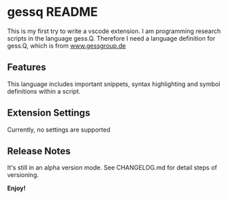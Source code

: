 # gessq README

This is my first try to write a vscode extension.
I am programming research scripts in the language gess.Q.
Therefore I need a language definition for gess.Q, which is from www.gessgroup.de

## Features

This language includes important snippets, syntax highlighting and symbol definitions within a script.

## Extension Settings

Currently, no settings are supported

## Release Notes

It's still in an alpha version mode. See CHANGELOG.md for detail steps of versioning.

**Enjoy!**
